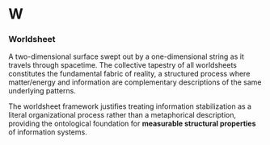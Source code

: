 # W

### Worldsheet
A two-dimensional surface swept out by a one-dimensional string as it travels through spacetime. The collective tapestry of all worldsheets constitutes the fundamental fabric of reality, a structured process where matter/energy and information are complementary descriptions of the same underlying patterns.

The worldsheet framework justifies treating information stabilization as a literal organizational process rather than a metaphorical description, providing the ontological foundation for **measurable structural properties** of information systems.
